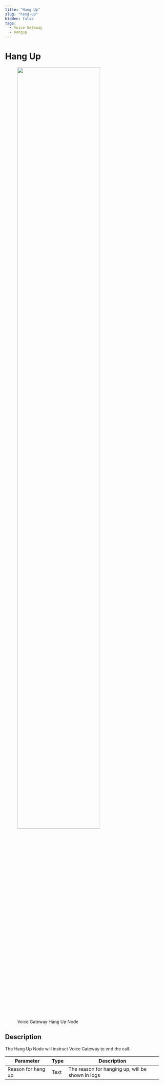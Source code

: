```yaml
---
title: "Hang Up" 
slug: "hang-up" 
hidden: false 
tags:
  - Voice Gateway
  - Hangup
---
```


# Hang Up

<figure>
  <img class="image-center" src="../../../../../../_assets/ai/build/node-reference/vg/hang-up.png" width="80%" />
  <figcaption>Voice Gateway Hang Up Node</figcaption>
</figure>

## Description

The Hang Up Node will instruct Voice Gateway to end the call.

| Parameter          | Type | Description                                      |
|--------------------|------|--------------------------------------------------|
| Reason for hang up | Text | The reason for hanging up, will be shown in logs |